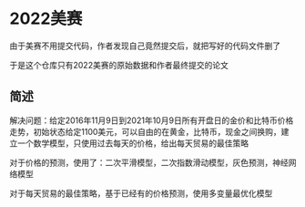 # 2022美赛

由于美赛不用提交代码，作者发现自己竟然提交后，就把写好的代码文件删了

于是这个仓库只有2022美赛的原始数据和作者最终提交的论文

## 简述

解决问题：给定2016年11月9日到2021年10月9日所有开盘日的金价和比特币价格走势，初始状态给定1100美元，可以自由的在黄金，比特币，现金之间换购，建立一个数学模型，只使用过去每天的价格，给出每天贸易的最佳策略



对于价格的预测，使用了：二次平滑模型，二次指数滑动模型，灰色预测，神经网络模型

对于每天贸易的最佳策略，基于已经有的价格预测，使用多变量最优化模型

